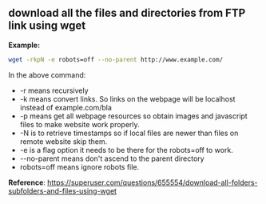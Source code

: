 
## download all the files and directories from FTP link using wget
**Example:**  
```bash
wget -rkpN -e robots=off --no-parent http://www.example.com/
```
In the above command:
- -r means recursively
- -k means convert links. So links on the webpage will be localhost instead of example.com/bla
- -p means get all webpage resources so obtain images and javascript files to make website work properly.
- -N is to retrieve timestamps so if local files are newer than files on remote website skip them.
- -e is a flag option it needs to be there for the robots=off to work.
- --no-parent means don't ascend to the parent directory
- robots=off means ignore robots file. 

**Reference**: https://superuser.com/questions/655554/download-all-folders-subfolders-and-files-using-wget

